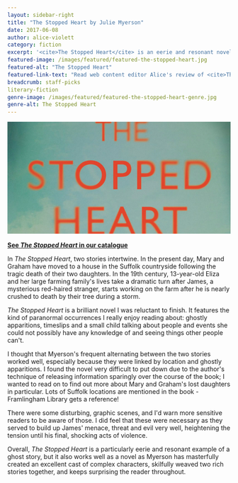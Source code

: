 ```yaml
---
layout: sidebar-right
title: "The Stopped Heart by Julie Myerson"
date: 2017-06-08
author: alice-violett
category: fiction
excerpt: '<cite>The Stopped Heart</cite> is an eerie and resonant novel with masterfully-created characters and skilful plotting.'
featured-image: /images/featured/featured-the-stopped-heart.jpg
featured-alt: "The Stopped Heart"
featured-link-text: "Read web content editor Alice's review of <cite>The Stopped Heart</cite>"
breadcrumb: staff-picks
literary-fiction
genre-image: /images/featured/featured-the-stopped-heart-genre.jpg
genre-alt: The Stopped Heart
---
```


![The Stopped Heart](/images/featured/featured-the-stopped-heart.jpg)

**[See <cite>The Stopped Heart</cite> in our catalogue](https://suffolk.spydus.co.uk/cgi-bin/spydus.exe/ENQ/OPAC/BIBENQ?BRN=1897565)**

In <cite>The Stopped Heart</cite>, two stories intertwine. In the present day, Mary and Graham have moved to a house in the Suffolk countryside following the tragic death of their two daughters. In the 19th century, 13-year-old Eliza and her large farming family's lives take a dramatic turn after James, a mysterious red-haired stranger, starts working on the farm after he is nearly crushed to death by their tree during a storm.

<cite>The Stopped Heart</cite> is a brilliant novel I was reluctant to finish. It features the kind of paranormal occurrences I really enjoy reading about: ghostly apparitions, timeslips and a small child talking about people and events she could not possibly have any knowledge of and seeing things other people can't.

I thought that Myerson's frequent alternating between the two stories worked well, especially because they were linked by location and ghostly apparitions. I found the novel very difficult to put down due to the author's technique of releasing information sparingly over the course of the book; I wanted to read on to find out more about Mary and Graham's lost daughters in particular. Lots of Suffolk locations are mentioned in the book - Framlingham Library gets a reference!

There were some disturbing, graphic scenes, and I'd warn more sensitive readers to be aware of those. I did feel that these were necessary as they served to build up James' menace, threat and evil very well, heightening the tension until his final, shocking acts of violence.

Overall, <cite>The Stopped Heart</cite> is a particularly eerie and resonant example of a ghost story, but it also works well as a novel as Myerson has masterfully created an excellent cast of complex characters, skilfully weaved two rich stories together, and keeps surprising the reader throughout.
